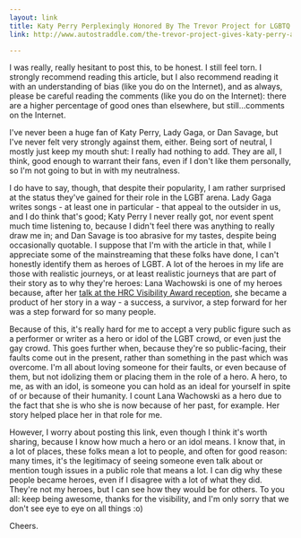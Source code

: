 ```yaml
---
layout: link
title: Katy Perry Perplexingly Honored By The Trevor Project for LGBTQ Visibility
link: http://www.autostraddle.com/the-trevor-project-gives-katy-perry-an-award-because-gay-visibility-or-something-148848/

---
```


I was really, really hesitant to post this, to be honest.  I still feel torn.  I strongly recommend reading this article, but I also recommend reading it with an understanding of bias (like you do on the Internet), and as always, please be careful reading the comments (like you do on the Internet): there are a higher percentage of good ones than elsewhere, but still...comments on the Internet.  

I've never been a huge fan of Katy Perry, Lady Gaga, or Dan Savage, but I've never felt very strongly against them, either.  Being sort of neutral, I mostly just keep my mouth shut: I really had nothing to add.  They are all, I think, good enough to warrant their fans, even if I don't like them personally, so I'm not going to but in with my neutralness.

I do have to say, though, that despite their popularity, I am rather surprised at the status they've gained for their role in the LGBT arena.  Lady Gaga writes songs - at least one in particular - that appeal to the outsider in us, and I do think that's good; Katy Perry I never really got, nor event spent much time listening to, because I didn't feel there was anything to really draw me in; and Dan Savage is too abrasive for my tastes, despite being occasionally quotable.  I suppose that I'm with the article in that, while I appreciate some of the mainstreaming that these folks have done, I can't honestly identify them as heroes of LGBT.  A lot of the heroes in my life are those with realistic journeys, or at least realistic journeys that are part of their story as to why they're heroes: Lana Wachowski is one of my heroes because, after her [talk at the HRC Visibility Award reception](http://www.hollywoodreporter.com/news/lana-wachowskis-hrc-visibility-award-382177), she became a product of her story in a way - a success, a survivor, a step forward for her was a step forward for so many people.

Because of this, it's really hard for me to accept a very public figure such as a performer or writer as a hero or idol of the LGBT crowd, or even just the gay crowd.  This goes further when, because they're so public-facing, their faults come out in the present, rather than something in the past which was overcome.  I'm all about loving someone for their faults, or even because of them, but not idolizing them or placing them in the role of a hero.  A hero, to me, as with an idol, is someone you can hold as an ideal for yourself in spite of or because of their humanity.  I count Lana Wachowski as a hero due to the fact that she is who she is now because of her past, for example.  Her story helped place her in that role for me.

However, I worry about posting this link, even though I think it's worth sharing, because I know how much a hero or an idol means.  I know that, in a lot of places, these folks mean a lot to people, and often for good reason: many times, it's the legitimacy of seeing someone even talk about or mention tough issues in a public role that means a lot.  I can dig why these people became heroes, even if I disagree with a lot of what they did.  They're not my heroes, but I can see how they would be for others.  To you all: keep being awesome, thanks for the visibility, and I'm only sorry that we don't see eye to eye on all things :o)

Cheers.
